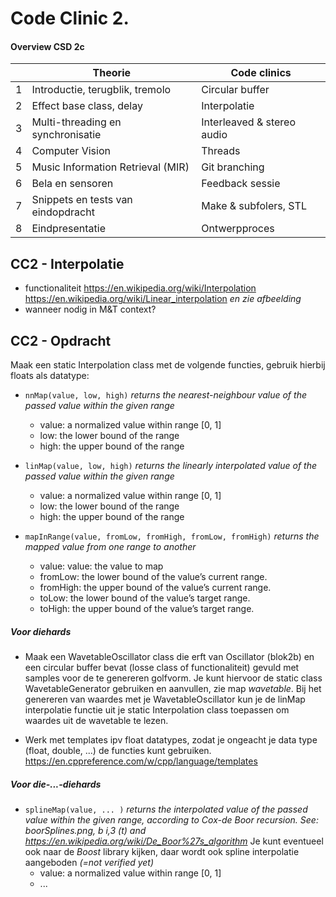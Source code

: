 
# Code Clinic 2.

#### Overview CSD 2c
|   | Theorie                             |Code clinics               |
|---|---|---|
| 1 | Introductie, terugblik, tremolo     |Circular buffer            |
| 2 | Effect base class, delay            |Interpolatie               |
| 3 | Multi-threading en synchronisatie   |Interleaved & stereo audio |
| 4 | Computer Vision                     |Threads                    |
| 5 | Music Information Retrieval (MIR)   |Git branching              |
| 6 | Bela en sensoren                    |Feedback sessie            |
| 7 | Snippets en tests van eindopdracht  |Make & subfolers, STL      |
| 8 | Eindpresentatie                     |Ontwerpproces              |



## CC2 - Interpolatie
* functionaliteit
  https://en.wikipedia.org/wiki/Interpolation
  https://en.wikipedia.org/wiki/Linear_interpolation
  _en zie afbeelding_
* wanneer nodig in M&T context?

## CC2 - Opdracht
Maak een static Interpolation class met de volgende functies, gebruik hierbij floats als datatype:
* `nnMap(value, low, high)`
  _returns the nearest-neighbour value of the passed value within the given range_
    * value: a normalized value within range [0, 1]
    * low: the lower bound of the range
    * high: the upper bound of the range

* `linMap(value, low, high)`
  _returns the linearly interpolated value of the passed value within the given range_
    * value: a normalized value within range [0, 1]
    * low: the lower bound of the range
    * high: the upper bound of the range

* `mapInRange(value, fromLow, fromHigh, fromLow, fromHigh)`
  _returns the mapped value from one range to another_
    * value: value: the value to map
    * fromLow: the lower bound of the value’s current range.
    * fromHigh: the upper bound of the value’s current range.
    * toLow: the lower bound of the value’s target range.
    * toHigh: the upper bound of the value’s target range.


##### *Voor diehards*
* Maak een WavetableOscillator class die erft van Oscillator (blok2b) en een circular buffer bevat (losse class of functionaliteit) gevuld met samples voor de te genereren golfvorm. Je kunt hiervoor de static class WavetableGenerator gebruiken en aanvullen, zie map *wavetable*. Bij het genereren van waardes met je WavetableOscillator kun je de linMap interpolatie functie uit je static Interpolation class toepassen om waardes uit de wavetable te lezen.

* Werk met templates ipv float datatypes, zodat je ongeacht je data type (float, double, ...) de functies kunt gebruiken. https://en.cppreference.com/w/cpp/language/templates

##### *Voor die-...-diehards*
* `splineMap(value, ... )`
    *returns the interpolated value of the passed value within the given range, according to Cox-de Boor recursion. See: boorSplines.png, b i,3 (t) and https://en.wikipedia.org/wiki/De_Boor%27s_algorithm*
    Je kunt eventueel ook naar de _Boost_ library kijken, daar wordt ook spline interpolatie aangeboden _(=not verified yet)_
    * value: a normalized value within range [0, 1]
    * ...
